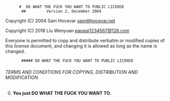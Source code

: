           #  DO WHAT THE FUCK YOU WANT TO PUBLIC LICENSE
           ##         Version 2, December 2004

 Copyright (C) 2004 Sam Hocevar <sam@hocevar.net>

 Copyright (C) 2018 Liu Wenyuan <papaqi1234567@126.com>

 Everyone is permitted to copy and distribute verbatim or modified
 copies of this license document, and changing it is allowed as long
 as the name is changed.

           ##### DO WHAT THE FUCK YOU WANT TO PUBLIC LICENSE
   ###### TERMS AND CONDITIONS FOR COPYING, DISTRIBUTION AND MODIFICATION

  0. **You just DO WHAT THE FUCK YOU WANT TO**.


